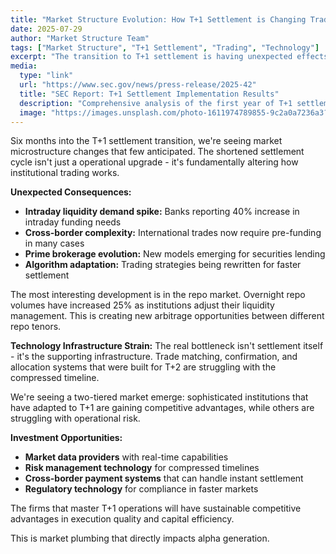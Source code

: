```yaml
---
title: "Market Structure Evolution: How T+1 Settlement is Changing Trading Dynamics"
date: 2025-07-29
author: "Market Structure Team"
tags: ["Market Structure", "T+1 Settlement", "Trading", "Technology"]
excerpt: "The transition to T+1 settlement is having unexpected effects on market microstructure, creating new opportunities and challenges for institutional traders."
media:
  type: "link"
  url: "https://www.sec.gov/news/press-release/2025-42"
  title: "SEC Report: T+1 Settlement Implementation Results"
  description: "Comprehensive analysis of the first year of T+1 settlement and its market impacts"
  image: "https://images.unsplash.com/photo-1611974789855-9c2a0a7236a3?w=600&h=300&fit=crop"
---
```


Six months into the T+1 settlement transition, we're seeing market microstructure changes that few anticipated. The shortened settlement cycle isn't just a operational upgrade - it's fundamentally altering how institutional trading works.

**Unexpected Consequences:**
- **Intraday liquidity demand spike:** Banks reporting 40% increase in intraday funding needs
- **Cross-border complexity:** International trades now require pre-funding in many cases
- **Prime brokerage evolution:** New models emerging for securities lending
- **Algorithm adaptation:** Trading strategies being rewritten for faster settlement

The most interesting development is in the repo market. Overnight repo volumes have increased 25% as institutions adjust their liquidity management. This is creating new arbitrage opportunities between different repo tenors.

**Technology Infrastructure Strain:**
The real bottleneck isn't settlement itself - it's the supporting infrastructure. Trade matching, confirmation, and allocation systems that were built for T+2 are struggling with the compressed timeline.

We're seeing a two-tiered market emerge: sophisticated institutions that have adapted to T+1 are gaining competitive advantages, while others are struggling with operational risk.

**Investment Opportunities:**
- **Market data providers** with real-time capabilities
- **Risk management technology** for compressed timelines  
- **Cross-border payment systems** that can handle instant settlement
- **Regulatory technology** for compliance in faster markets

The firms that master T+1 operations will have sustainable competitive advantages in execution quality and capital efficiency.

This is market plumbing that directly impacts alpha generation.